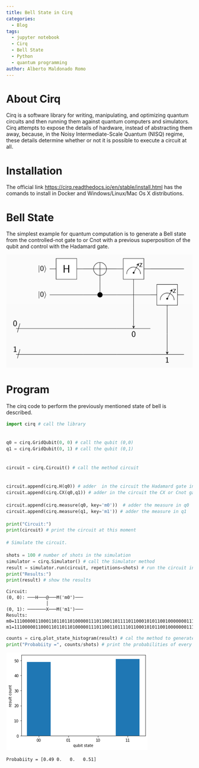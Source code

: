 ```yaml
---
title: Bell State in Cirq
categories:
  - Blog
tags:
  - jupyter notebook
  - Cirq
  - Bell State
  - Python
  - quantum programming
author: Alberto Maldonado Romo
---
```


# About Cirq

Cirq is a software library for writing, manipulating, and optimizing quantum circuits and then running them against quantum computers and simulators. Cirq attempts to expose the details of hardware, instead of abstracting them away, because, in the Noisy Intermediate-Scale Quantum (NISQ) regime, these details determine whether or not it is possible to execute a circuit at all.

# Installation
The official link https://cirq.readthedocs.io/en/stable/install.html has the comands to install in Docker and Windows/Linux/Mac Os X distributions.

# Bell State

The simplest example for quantum computation is to generate a Bell state from the controlled-not gate to or Cnot with a previous superposition of the qubit and control with the Hadamard gate.

![bell_state.png](/assets/quantum_programs/bell_state/cirq/Images/bell_state.png)

# Program

The cirq code to perform the previously mentioned state of bell is described.


```python
import cirq # call the library


q0 = cirq.GridQubit(0, 0) # call the qubit (0,0)
q1 = cirq.GridQubit(0, 1) # call the qubit (0,1)


circuit = cirq.Circuit() # call the method circuit


circuit.append(cirq.H(q0)) # adder  in the circuit the Hadamard gate in q0 
circuit.append(cirq.CX(q0,q1)) # adder in the circuit the CX or Cnot gate between q0 and q1

circuit.append(cirq.measure(q0, key='m0'))  # adder the measure in q0
circuit.append(cirq.measure(q1, key='m1')) # adder the measure in q1

print("Circuit:")
print(circuit) # print the circuit at this moment

# Simulate the circuit.

shots = 100 # number of shots in the simulation
simulator = cirq.Simulator() # call the Simulator method
result = simulator.run(circuit, repetitions=shots) # run the circuit in shots time (100 times)
print("Results:")
print(result) # show the results
```

    Circuit:
    (0, 0): ───H───@───M('m0')───
                   │
    (0, 1): ───────X───M('m1')───
    Results:
    m0=1110000011000110110110100000111011001101111011000101011001000000011111010110111100100110100010101011
    m1=1110000011000110110110100000111011001101111011000101011001000000011111010110111100100110100010101011



```python
counts = cirq.plot_state_histogram(result) # cal the method to generate a plot 
print("Probabiity =", counts/shots) # print the probabilities of every qubit_state
```


![png](/assets/quantum_programs/bell_state/cirq/Bell_state_cirq_files/Bell_state_cirq/Bell_state_cirq_5_0.png)


    Probabiity = [0.49 0.   0.   0.51]


